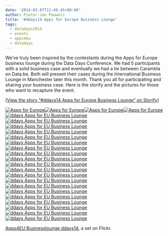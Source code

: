 ```yaml
---
date: '2014-03-07T11:48:45+00:00'
author: Pieter-Jan Pauwels
title: '#ddays14 Apps for Europe Business Lounge'
tags:
  - datadays2014
  - events
  - apps4eu
  - datadays
---
```


We’ve truly been inspired by the contestants during the Apps for Europe business lounge during the Data Days Conference. We had 5 participants with a solid business case and eventually we had a tie between Carambla en Data.be. Both will present their cases during the International Business Lounge in Manchester later this month. Thank you all for participating and sharing your business case. Here is the storify and the pictures for those who want to recapture the event.

[[View the story “#ddays14 Apps for Europe Business Lounge” on Storify](//storify.com/PJPauwels/ddays14-apps-for-europe-business-lounge)]

[![Apps for Europe](//farm4.staticflickr.com/3732/12946154234_15c1d4e69d_s.jpg)](http://www.flickr.com/photos/119531188@N08/12946154234/in/set-72157641895730763/ 'Apps for Europe')[![Apps for Europe](//farm4.staticflickr.com/3758/12946153294_70c1c4e4a4_s.jpg)](http://www.flickr.com/photos/119531188@N08/12946153294/in/set-72157641895730763/ 'Apps for Europe')[![Apps for Europe](//farm8.staticflickr.com/7348/12946152164_062b79af21_s.jpg)](http://www.flickr.com/photos/119531188@N08/12946152164/in/set-72157641895730763/ 'Apps for Europe')[![Apps for Europe](//farm8.staticflickr.com/7365/12945745605_9b8b42927a_s.jpg)](http://www.flickr.com/photos/119531188@N08/12945745605/in/set-72157641895730763/ 'Apps for Europe')[![ddays Apps for EU Business Lounge](//farm8.staticflickr.com/7306/12965590003_8e3820530c_s.jpg)](http://www.flickr.com/photos/119531188@N08/12965590003/in/set-72157641895730763/ 'ddays Apps for EU Business Lounge')[![ddays Apps for EU Business Lounge](//farm8.staticflickr.com/7358/12965451105_5469618430_s.jpg)](http://www.flickr.com/photos/119531188@N08/12965451105/in/set-72157641895730763/ 'ddays Apps for EU Business Lounge')  
[![ddays Apps for EU Business Lounge](//farm3.staticflickr.com/2066/12965588923_6ac56d91eb_s.jpg)](http://www.flickr.com/photos/119531188@N08/12965588923/in/set-72157641895730763/ 'ddays Apps for EU Business Lounge')[![ddays Apps for EU Business Lounge](//farm3.staticflickr.com/2123/12965450175_7c5365a3da_s.jpg)](http://www.flickr.com/photos/119531188@N08/12965450175/in/set-72157641895730763/ 'ddays Apps for EU Business Lounge')[![ddays Apps for EU Business Lounge](//farm3.staticflickr.com/2508/12965449655_2f7cf89670_s.jpg)](http://www.flickr.com/photos/119531188@N08/12965449655/in/set-72157641895730763/ 'ddays Apps for EU Business Lounge')[![ddays Apps for EU Business Lounge](//farm8.staticflickr.com/7421/12965587303_63cf0f3b1b_s.jpg)](http://www.flickr.com/photos/119531188@N08/12965587303/in/set-72157641895730763/ 'ddays Apps for EU Business Lounge')[![ddays Apps for EU Business Lounge](//farm8.staticflickr.com/7368/12965448295_756ce09bb2_s.jpg)](http://www.flickr.com/photos/119531188@N08/12965448295/in/set-72157641895730763/ 'ddays Apps for EU Business Lounge')[![ddays Apps for EU Business Lounge](//farm8.staticflickr.com/7392/12965861634_74914d9250_s.jpg)](http://www.flickr.com/photos/119531188@N08/12965861634/in/set-72157641895730763/ 'ddays Apps for EU Business Lounge')  
[![ddays Apps for EU Business Lounge](//farm3.staticflickr.com/2076/12965583743_64a188834d_s.jpg)](http://www.flickr.com/photos/119531188@N08/12965583743/in/set-72157641895730763/ 'ddays Apps for EU Business Lounge')[![ddays Apps for EU Business Lounge](//farm3.staticflickr.com/2368/12965444845_74a9f4bfc7_s.jpg)](http://www.flickr.com/photos/119531188@N08/12965444845/in/set-72157641895730763/ 'ddays Apps for EU Business Lounge')[![ddays Apps for EU Business Lounge](//farm8.staticflickr.com/7387/12965859704_006879fff3_s.jpg)](http://www.flickr.com/photos/119531188@N08/12965859704/in/set-72157641895730763/ 'ddays Apps for EU Business Lounge')[![ddays Apps for EU Business Lounge](//farm3.staticflickr.com/2551/12965581973_9ebdd0ebe6_s.jpg)](http://www.flickr.com/photos/119531188@N08/12965581973/in/set-72157641895730763/ 'ddays Apps for EU Business Lounge')[![ddays Apps for EU Business Lounge](//farm8.staticflickr.com/7331/12965858684_c2ec175601_s.jpg)](http://www.flickr.com/photos/119531188@N08/12965858684/in/set-72157641895730763/ 'ddays Apps for EU Business Lounge')[![ddays Apps for EU Business Lounge](//farm8.staticflickr.com/7425/12965858144_1836c90e01_s.jpg)](http://www.flickr.com/photos/119531188@N08/12965858144/in/set-72157641895730763/ 'ddays Apps for EU Business Lounge')  
[![ddays Apps for EU Business Lounge](//farm8.staticflickr.com/7444/12965857614_6283844c9c_s.jpg)](http://www.flickr.com/photos/119531188@N08/12965857614/in/set-72157641895730763/ 'ddays Apps for EU Business Lounge')[![ddays Apps for EU Business Lounge](//farm8.staticflickr.com/7419/12965856974_1b6e731451_s.jpg)](http://www.flickr.com/photos/119531188@N08/12965856974/in/set-72157641895730763/ 'ddays Apps for EU Business Lounge')[![ddays Apps for EU Business Lounge](//farm8.staticflickr.com/7384/12965579423_cdd4c3e052_s.jpg)](http://www.flickr.com/photos/119531188@N08/12965579423/in/set-72157641895730763/ 'ddays Apps for EU Business Lounge')[![ddays Apps for EU Business Lounge](//farm8.staticflickr.com/7298/12965578713_cd111c4d8c_s.jpg)](http://www.flickr.com/photos/119531188@N08/12965578713/in/set-72157641895730763/ 'ddays Apps for EU Business Lounge')[![ddays Apps for EU Business Lounge](//farm8.staticflickr.com/7363/12965578303_9315b79b2c_s.jpg)](http://www.flickr.com/photos/119531188@N08/12965578303/in/set-72157641895730763/ 'ddays Apps for EU Business Lounge')[![ddays Apps for EU Business Lounge](//farm3.staticflickr.com/2846/12965439195_d2e615b8e3_s.jpg)](http://www.flickr.com/photos/119531188@N08/12965439195/in/set-72157641895730763/ 'ddays Apps for EU Business Lounge')

[Apps4EU Businesslounge ddays14](http://www.flickr.com/photos/119531188@N08/sets/72157641895730763/), a set on Flickr.
